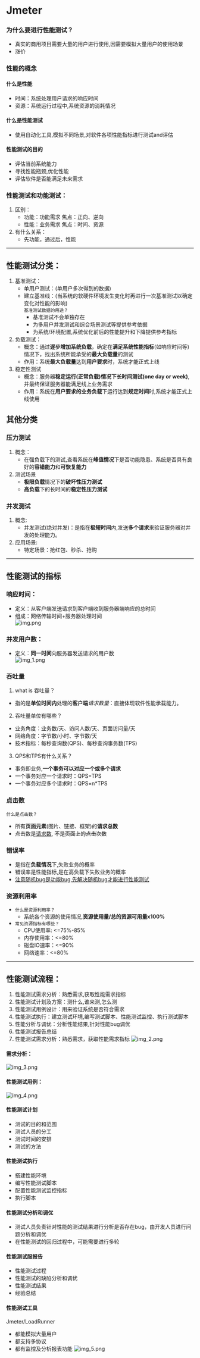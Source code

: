 # Jmeter
### 为什么要进行性能测试？
* 真实的商用项目需要大量的用户进行使用,因需要模拟大量用户的使用场景
* 涨价
### 性能的概念
#### 什么是性能
* 时间：系统处理用户请求的响应时间
* 资源：系统运行过程中,系统资源的消耗情况
#### 什么是性能测试
* 使用自动化工具,模拟不同场景,对软件各项性能指标进行测试and评估
#### 性能测试的目的
* 评估当前系统能力
* 寻找性能瓶颈,优化性能
* 评估软件是否能满足未来需求
### 性能测试和功能测试：
1. 区别：
   * 功能：功能需求 焦点：正向、逆向
   * 性能：业务需求 焦点：时间、资源
2. 有什么关系：
   * 先功能，通过后，性能
***
## 性能测试分类：
1. 基准测试：
   * 单用户测试：(单用户多次得到的数据)
   * 建立基准线：(当系统的软硬件环境发生变化时再进行一次基准测试以确定变化对性能的影响)<br>
   `基准测试数据的用途？`
      * 基准测试不会单独存在
      * 为多用户并发测试和综合场景测试等提供参考依据
      * 为系统/环境配置,系统优化前后的性能提升和下降提供参考指标
2. 负载测试：
   * 概念：通过**逐步增加系统负载**，确定在**满足系统性能指标**(如响应时间等)情况下，找出系统所能承受的**最大负载量**的测试
   * 作用：系统**最大负载量**达到**用户要求**时，系统才能正式上线
3. 稳定性测试
   * 概念：服务器**稳定运行(正常负载)**情况下**长时间测试(one day or week)**,并最终保证服务器能满足线上业务需求
   * 作用：系统在**用户要求的业务负载**下运行达到**规定时间**时,系统才能正式上线使用
## 其他分类
### 压力测试
1. 概念：
   * 在强负载下的测试,查看系统在**峰值情况**下是否功能隐患、系统是否具有良好的**容错能力**和**可恢复能力**
2. 测试场景
   * **极限负载**情况下的**破坏性压力测试**
   * **高负载**下的长时间的**稳定性压力测试**
### 并发测试
1. 概念:
   * 并发测试(绝对并发)：是指在**极短时间**内,发送**多个请求**来验证服务器对并发的处理能力。
2. 应用场景:
   * 特定场景：抢红包、秒杀、抢购
***
## 性能测试的指标
### 响应时间：
* 定义：从客户端发送请求到客户端收到服务器端响应的总时间
* 组成：网络传输时间+服务器处理时间
<br>![img.png](img.png)<br>
### 并发用户数：
* 定义：**同一时间**向服务器发送请求的用户数
<br>![img_1.png](img_1.png)<br>
### 吞吐量
1. what is 吞吐量？
* 指的是**单位时间内**处理的**客户端**_请求数量_：直接体现软件性能承载能力。
2. 吞吐量单位有哪些？
* 业务角度：业务数/天、访问人数/天、页面访问量/天
* 网络角度：字节数/小时、字节数/天
* 技术指标：每秒查询数(QPS)、每秒查询事务数(TPS)
3. QPS和TPS有什么关系？
* 事务即业务,**一个事务可以对应一个或多个请求**
* 一个事务对应一个请求时：QPS=TPS
* 一个事务对应多个请求时：QPS=n*TPS
### 点击数
`什么是点击数？`
* 所有**页面元素**(图片、链接、框架)的**请求总数**
* 点击数是<u>请求数</u>,    ~~不是页面上的点击次数~~
### 错误率
* 是指在**负载情况**下,失败业务的概率
* 错误率是性能指标,是在高负载下失败业务的概率
* <u>注意随机bug是功能bug,先解决随机bug才能进行性能测试</u>
### 资源利用率
* `什么是资源利用率？`
  * 系统各个资源的使用情况,**资源使用量/总的资源可用量x100%**
* `常见资源指标有哪些？`
  * CPU使用率: <=75%-85%
  * 内存使用率：<=80%
  * 磁盘IO速率：<=90%
  * 网络速率：<=80%
***
## 性能测试流程：
1. 性能测试需求分析：熟悉需求,获取性能需求指标
2. 性能测试计划及方案：测什么,谁来测,怎么测
3. 性能测试用例设计：用来验证系统是否符合需求
4. 性能测试执行：建立测试环境,编写测试脚本、性能测试监控、执行测试脚本
5. 性能分析与调优：分析性能结果,针对性能bug调优
6. 性能测试报告总结
7. 性能测试需求分析：熟悉需求，获取性能需求指标
![img_2.png](img_2.png)<br>
#### 需求分析：
![img_3.png](img_3.png)
#### 性能测试用例：
![img_4.png](img_4.png)
#### 性能测试计划
* 测试的目的和范围
* 测试人员的分工
* 测试时间的安排
* 测试的方法
#### 性能测试执行
- 搭建性能环境
- 编写性能测试脚本
- 配置性能测试监控指标
- 执行脚本
#### 性能测试分析和调优
+ 测试人员负责针对性能的测试结果进行分析是否存在bug，由开发人员进行问题分析和调优
+ 在性能测试的回归过程中，可能需要进行多轮
#### 性能测试服报告
+ 性能测试过程
+ 性能测试的缺陷分析和调优
+ 性能测试结果
+ 经验总结
#### 性能测试工具
Jmeter/LoadRunner
- 都能模拟大量用户
- 都支持多协议
- 都有监控及分析报表功能
![img_5.png](img_5.png)

